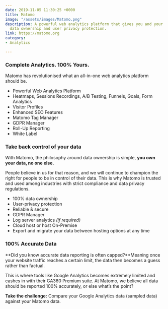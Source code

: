 ```yaml
---
date: 2019-11-05 11:30:25 +0000
title: Matomo
image: "/assets/images/Matomo.png"
description: A powerful web analytics platform that gives you and your business 100%
  data ownership and user privacy protection.
link: https://matomo.org
category:
- Analytics

---
```

### Complete Analytics. 100% Yours.

Matomo has revolutionised what an all-in-one web analytics platform should be.

* Powerful Web Analytics Platform
* Heatmaps, Sessions Recordings, A/B Testing, Funnels, Goals, Form Analytics
* Visitor Profiles
* Enhanced SEO Features
* Matomo Tag Manager
* GDPR Manager
* Roll-Up Reporting
* White Label

### Take back control of your data

With Matomo, the philosophy around data ownership is simple, **you own your data, no one else.**

People believe in us for that reason, and we will continue to champion the right for people to be in control of their data. This is why Matomo is trusted and used among industries with strict compliance and data privacy regulations.

* 100% data ownership
* User-privacy protection
* Reliable & secure
* GDPR Manager
* Log server analytics _(if required)_
* Cloud host or host On-Premise
* Export and migrate your data between hosting options at any time

### 100% Accurate Data

**Did you know accurate data reporting is often capped?**Meaning once your website traffic reaches a certain limit, the data then becomes a guess rather than factual.

This is where tools like Google Analytics becomes extremely limited and cashes in with their GA360 Premium suite. At Matomo, we believe all data should be reported 100% accurately, or else what’s the point?

**Take the challenge:** Compare your Google Analytics data (sampled data) against your Matomo data.